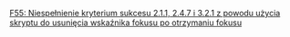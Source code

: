 [F55: Niespełnienie kryterium sukcesu 2.1.1, 2.4.7 i 3.2.1 z powodu użycia skryptu do usunięcia wskaźnika fokusu po otrzymaniu fokusu](http://www.w3.org/TR/2016/NOTE-WCAG20-TECHS-20161007/F55)